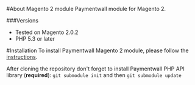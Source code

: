#About Magento 2 module
Paymentwall module for Magento 2.


###Versions
* Tested on Magento 2.0.2
* PHP 5.3 or later

#Installation
To install Paymentwall Magento 2 module, please follow the [instructions](https://www.paymentwall.com/en/documentation/Magento-2/4013).

After cloning the repository don't forget to install Paymentwall PHP API library (**required**):
`git submodule init` and then `git submodule update`
